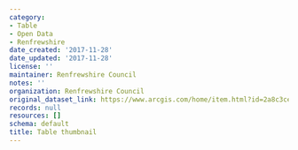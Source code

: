 ```yaml
---
category:
- Table
- Open Data
- Renfrewshire
date_created: '2017-11-28'
date_updated: '2017-11-28'
license: ''
maintainer: Renfrewshire Council
notes: ''
organization: Renfrewshire Council
original_dataset_link: https://www.arcgis.com/home/item.html?id=2a8c3cedfd514d9b9545b3906d7bc4bc
records: null
resources: []
schema: default
title: Table thumbnail
---
```

